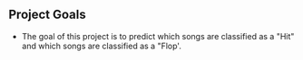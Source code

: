 
## Project Goals
   - The goal of this project is to predict which songs are 
    classified as a "Hit" and which songs are classified as a "Flop'. 
    

